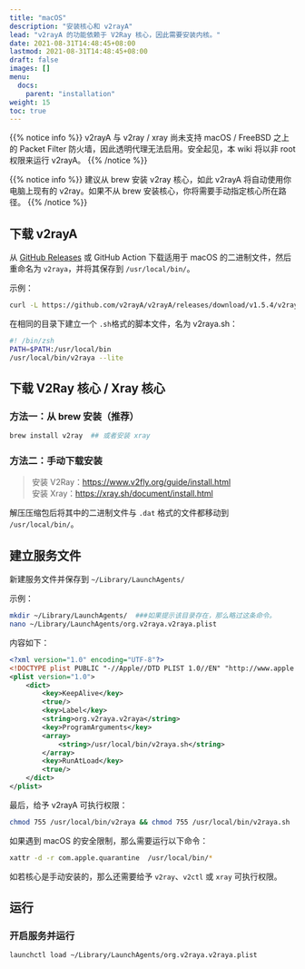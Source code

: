 ```yaml
---
title: "macOS"
description: "安装核心和 v2rayA"
lead: "v2rayA 的功能依赖于 V2Ray 核心，因此需要安装内核。"
date: 2021-08-31T14:48:45+08:00
lastmod: 2021-08-31T14:48:45+08:00
draft: false
images: []
menu:
  docs:
    parent: "installation"
weight: 15
toc: true
---
```


{{% notice info %}}
v2rayA 与 v2ray / xray 尚未支持 macOS / FreeBSD 之上的 Packet Filter 防火墙，因此透明代理无法启用。安全起见，本 wiki 将以非 root 权限来运行 v2rayA。
{{% /notice %}}

{{% notice info %}}
建议从 brew 安装 v2ray 核心，如此 v2rayA 将自动使用你电脑上现有的 v2ray。如果不从 brew 安装核心，你将需要手动指定核心所在路径。
{{% /notice %}}

## 下载 v2rayA

从 [GitHub Releases](https://github.com/v2rayA/v2rayA/releases) 或 GitHub Action 下载适用于 macOS 的二进制文件，然后重命名为 `v2raya`，并将其保存到 `/usr/local/bin/`。

示例：

```bash
curl -L https://github.com/v2rayA/v2rayA/releases/download/v1.5.4/v2raya_darwin_x64_1.5.4 -o /usr/local/bin/v2raya
```

在相同的目录下建立一个 `.sh`格式的脚本文件，名为 v2raya.sh：

```bash
#! /bin/zsh
PATH=$PATH:/usr/local/bin
/usr/local/bin/v2raya --lite
```

## 下载 V2Ray 核心 / Xray 核心

### 方法一：从 brew 安装（推荐）

```bash
brew install v2ray  ## 或者安装 xray 
```

### 方法二：手动下载安装

> 安装 V2Ray：<https://www.v2fly.org/guide/install.html>  
> 安装 Xray：<https://xray.sh/document/install.html>

解压压缩包后将其中的二进制文件与 `.dat` 格式的文件都移动到 `/usr/local/bin/`。

## 建立服务文件

新建服务文件并保存到 `~/Library/LaunchAgents/`

示例：

```bash
mkdir ~/Library/LaunchAgents/  ###如果提示该目录存在，那么略过这条命令。
nano ~/Library/LaunchAgents/org.v2raya.v2raya.plist
```

内容如下：

```xml
<?xml version="1.0" encoding="UTF-8"?>
<!DOCTYPE plist PUBLIC "-//Apple//DTD PLIST 1.0//EN" "http://www.apple.com/DTDs/PropertyList-1.0.dtd">
<plist version="1.0">
    <dict>
        <key>KeepAlive</key>
        <true/>
        <key>Label</key>
        <string>org.v2raya.v2raya</string>
        <key>ProgramArguments</key>
        <array>
            <string>/usr/local/bin/v2raya.sh</string>
        </array>
        <key>RunAtLoad</key>
        <true/>
    </dict>
</plist>
```

最后，给予 v2rayA 可执行权限：

```bash
chmod 755 /usr/local/bin/v2raya && chmod 755 /usr/local/bin/v2raya.sh
```

如果遇到 macOS 的安全限制，那么需要运行以下命令：

```bash
xattr -d -r com.apple.quarantine  /usr/local/bin/*
```

如若核心是手动安装的，那么还需要给予 `v2ray`、`v2ctl` 或 `xray` 可执行权限。

## 运行

### 开启服务并运行

```bash
launchctl load ~/Library/LaunchAgents/org.v2raya.v2raya.plist
```
